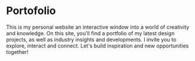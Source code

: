 # Portofolio

This is my personal website an interactive window into a world of creativity and knowledge. On this site, you'll find a portfolio of my latest design projects, as well as industry insights and developments. I invite you to explore, interact and connect. Let's build inspiration and new opportunities together!
